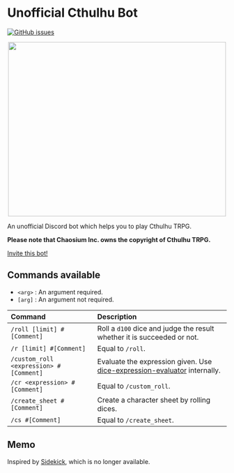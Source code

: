 # Unofficial Cthulhu Bot

[![GitHub issues](https://img.shields.io/github/issues/capra314cabra/cthulhu_bot)](https://github.com/capra314cabra/cthulhu_bot/issues)

<p align="center">
    <img width="500" height="400" src="https://raw.githubusercontent.com/capra314cabra/cthulhu_bot/master/img/icon.png">
</p>

An unofficial Discord bot which helps you to play Cthulhu TRPG.

**Please note that Chaosium Inc. owns the copyright of Cthulhu TRPG.**

[Invite this bot!](https://discord.com/api/oauth2/authorize?client_id=811123481370558505&permissions=380104853568&scope=applications.commands%20bot)

## Commands available

- `<arg>` : An argument required.
- `[arg]` : An argument not required.

|Command|Description|
|:---|:---|
|`/roll [limit] #[Comment]`|Roll a `d100` dice and judge the result whether it is succeeded or not.|
|`/r [limit] #[Comment]`|Equal to `/roll`.|
|`/custom_roll <expression> #[Comment]`|Evaluate the expression given. Use [dice-expression-evaluator](https://github.com/dbkang/dice-expression-evaluator) internally.|
|`/cr <expression> #[Comment]`|Equal to `/custom_roll`.|
|`/create_sheet #[Comment]`|Create a character sheet by rolling dices.|
|`/cs #[Comment]`|Equal to `/create_sheet`.|

## Memo

Inspired by [Sidekick](https://github.com/ArtemGr/Sidekick), which is no longer available.
